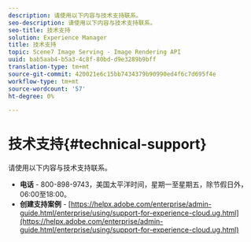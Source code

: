 ```yaml
---
description: 请使用以下内容与技术支持联系。
seo-description: 请使用以下内容与技术支持联系。
seo-title: 技术支持
solution: Experience Manager
title: 技术支持
topic: Scene7 Image Serving - Image Rendering API
uuid: bab5aab4-b5a3-4c8f-80bd-d9e3289b9bff
translation-type: tm+mt
source-git-commit: 420021e6c15bb7434379b90990ed4f6c7d695f4e
workflow-type: tm+mt
source-wordcount: '57'
ht-degree: 0%

---
```



# 技术支持{#technical-support}

请使用以下内容与技术支持联系。

* **电话** - 800-898-9743，美国太平洋时间，星期一至星期五，除节假日外，06:00至18:00。
* **创建支持案例** - [https://helpx.adobe.com/enterprise/admin-guide.html/enterprise/using/support-for-experience-cloud.ug.html](https://helpx.adobe.com/enterprise/admin-guide.html/enterprise/using/support-for-experience-cloud.ug.html)

